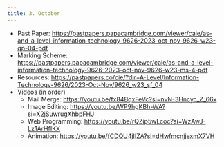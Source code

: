 ```yaml
---
title: 3. October
---
```


- Past Paper: https://pastpapers.papacambridge.com/viewer/caie/as-and-a-level-information-technology-9626-2023-oct-nov-9626-w23-qp-04-pdf
- Marking Scheme: https://pastpapers.papacambridge.com/viewer/caie/as-and-a-level-information-technology-9626-2023-oct-nov-9626-w23-ms-4-pdf
- Resources: https://pastpapers.co/cie/?dir=A-Level/Information-Technology-9626/2023-Oct-Nov/9626_w23_sf_04
- Videos (in order)
    - Mail Merge: https://youtu.be/fx84BqxFeVc?si=nvN-3Hncyc_Z_66x
    - Image Editing: https://youtu.be/WP9hgKBh-WA?si=X2jSuwrugXhbpFHJ
    - Web Programming: https://youtu.be/rQZip5wLcoc?si=WzAwJ-Lz1ArHfIKX
    - Animation: https://youtu.be/fCDQU4jIIZA?si=dHwfmcnjjexmX7VH
